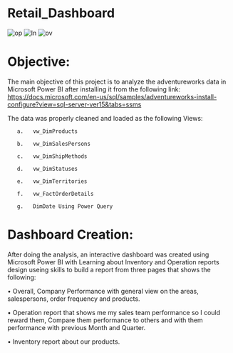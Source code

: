 # Retail_Dashboard

![op](https://github.com/shimaadaowd/Retail_Dashboard/assets/81235048/55656ee8-36a8-4df9-99a9-064882b77992)
![In](https://github.com/shimaadaowd/Retail_Dashboard/assets/81235048/71f7ac64-eec4-4e48-85ab-b2121aee7cf7)
![ov](https://github.com/shimaadaowd/Retail_Dashboard/assets/81235048/0c59bc7f-e69a-4b6a-a84a-1ecc46a8346e)



# Objective:
The main objective of this project is to analyze the adventureworks data in Microsoft Power BI after installing it from the following link:<br>
https://docs.microsoft.com/en-us/sql/samples/adventureworks-install-configure?view=sql-server-ver15&tabs=ssms


The data was properly cleaned and loaded as the following Views:

       a.	vw_DimProducts
       
       b.	vw_DimSalesPersons
       
       c.	vw_DimShipMethods
       
       d.	vw_DimStatuses
       
       e.	vw_DimTerritories
       
       f.	vw_FactOrderDetails
       
       g.	DimDate Using Power Query


         
# Dashboard Creation:
After doing the analysis, an interactive dashboard was created using Microsoft Power BI with Learning about Inventory and Operation reports design useing skills to build a report from three pages that shows the following:

•	Overall, Company Performance with general view on the areas, salespersons, order frequency and products.

•	Operation report that shows me my sales team performance so I could reward them, Compare them performance to others and with them performance with previous Month and Quarter.

•	Inventory report about our products.
